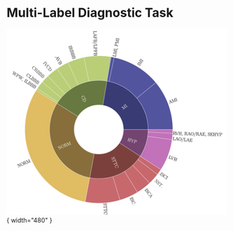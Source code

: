 # Multi-Label Diagnostic Task

![Diagnostic Class Hierarchy](../assets/tasks/diagnostic/diagnostic-pie-visual.png){ width="480" }
